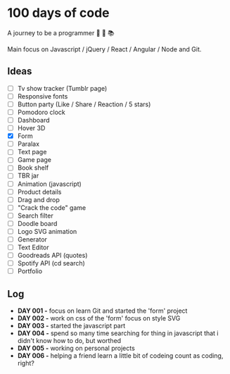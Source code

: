 # 100 days of code
A journey to be a programmer :facepunch: :information_desk_person: :books:

Main focus on Javascript / jQuery / React / Angular / Node and Git.

## Ideas 
- [ ] Tv show tracker (Tumblr page)
- [ ] Responsive fonts
- [ ] Button party (Like / Share / Reaction / 5 stars)
- [ ] Pomodoro clock
- [ ] Dashboard
- [ ] Hover 3D
- [x] Form
- [ ] Paralax
- [ ] Text page
- [ ] Game page
- [ ] Book shelf
- [ ] TBR jar
- [ ] Animation (javascript)
- [ ] Product details
- [ ] Drag and drop
- [ ] "Crack the code" game
- [ ] Search filter
- [ ] Doodle board
- [ ] Logo SVG animation
- [ ] Generator
- [ ] Text Editor
- [ ] Goodreads API (quotes)
- [ ] Spotify API (cd search)
- [ ] Portfolio

## Log 
- **DAY 001 -** focus on learn Git and started the 'form' project
- **DAY 002 -** work on css of the 'form' focus on style SVG
- **DAY 003 -** started the javascript part
- **DAY 004 -** spend so many time searching for thing in javascript that i didn't know how to do, but worthed
- **DAY 005 -** working on personal projects
- **DAY 006 -** helping a friend learn a little bit of codeing count as coding, right? 
